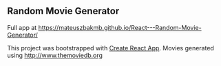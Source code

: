 ## Random Movie Generator

Full app at https://mateuszbakmb.github.io/React---Random-Movie-Generator/

This project was bootstrapped with [Create React App](https://github.com/facebook/create-react-app).
Movies generated using http://www.themoviedb.org
